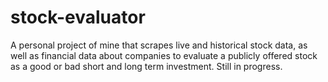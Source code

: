 # stock-evaluator
A personal project of mine that scrapes live and historical stock data, as well as financial data about companies to evaluate a publicly offered stock as a good or bad short and long term investment. Still in progress.
